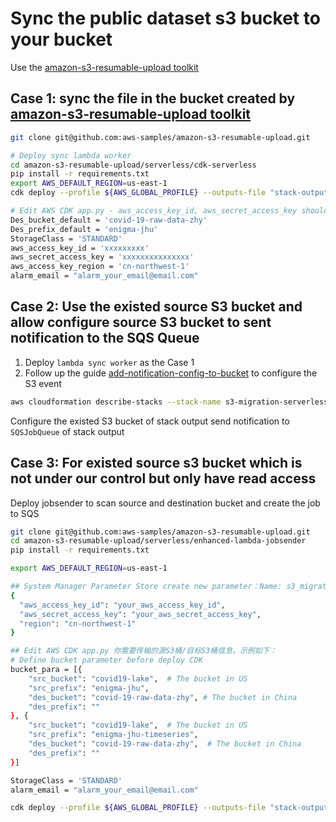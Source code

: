 # Sync the public dataset s3 bucket to your bucket
Use the [amazon-s3-resumable-upload toolkit](https://github.com/aws-samples/amazon-s3-resumable-upload)

## Case 1: sync the file in the bucket created by [amazon-s3-resumable-upload toolkit](https://github.com/aws-samples/amazon-s3-resumable-upload)

```bash
git clone git@github.com:aws-samples/amazon-s3-resumable-upload.git

# Deploy sync lambda worker
cd amazon-s3-resumable-upload/serverless/cdk-serverless
pip install -r requirements.txt
export AWS_DEFAULT_REGION=us-east-1
cdk deploy --profile ${AWS_GLOBAL_PROFILE} --outputs-file "stack-outputs.json"

# Edit AWS CDK app.py - aws_access_key_id, aws_secret_access_key should be edit Lambda environment variables after deployment
Des_bucket_default = 'covid-19-raw-data-zhy'
Des_prefix_default = 'enigma-jhu'
StorageClass = 'STANDARD'
aws_access_key_id = 'xxxxxxxxx'
aws_secret_access_key = 'xxxxxxxxxxxxxxx'
aws_access_key_region = 'cn-northwest-1'
alarm_email = "alarm_your_email@email.com"
```

## Case 2: Use the existed source S3 bucket and allow configure source S3 bucket to sent notification to the SQS Queue
1. Deploy `lambda sync worker` as the Case 1 
2. Follow up the guide [add-notification-config-to-bucket](https://docs.aws.amazon.com/AmazonS3/latest/dev/ways-to-add-notification-config-to-bucket.html) to configure the S3 event

```bash
aws cloudformation describe-stacks --stack-name s3-migration-serverless --query "Stacks[0].Outputs"
```
Configure the existed S3 bucket of stack output send notification to `SQSJobQueue` of stack output


## Case 3: For existed source s3 bucket which is not under our control but only have read access
Deploy jobsender to scan source and destination bucket and create the job to SQS

```bash
git clone git@github.com:aws-samples/amazon-s3-resumable-upload.git
cd amazon-s3-resumable-upload/serverless/enhanced-lambda-jobsender
pip install -r requirements.txt

export AWS_DEFAULT_REGION=us-east-1

## System Manager Parameter Store create new parameter：Name: s3_migration_credentials, Tier: Standard, Type: SecureString
{
  "aws_access_key_id": "your_aws_access_key_id",
  "aws_secret_access_key": "your_aws_secret_access_key",
  "region": "cn-northwest-1"
}

## Edit AWS CDK app.py 你需要传输的源S3桶/目标S3桶信息，示例如下：
# Define bucket parameter before deploy CDK
bucket_para = [{
    "src_bucket": "covid19-lake",  # The bucket in US
    "src_prefix": "enigma-jhu",
    "des_bucket": "covid-19-raw-data-zhy", # The bucket in China
    "des_prefix": ""
}, {
    "src_bucket": "covid19-lake",  # The bucket in US
    "src_prefix": "enigma-jhu-timeseries",
    "des_bucket": "covid-19-raw-data-zhy",  # The bucket in China
    "des_prefix": ""
}]

StorageClass = 'STANDARD'
alarm_email = "alarm_your_email@email.com"

cdk deploy --profile ${AWS_GLOBAL_PROFILE} --outputs-file "stack-outputs.json"
```